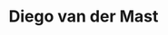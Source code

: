 ---
# Display name
title: Diego van der Mast

# Full name (for SEO)
first_name: Diego
last_name: van der Mast

# Status emoji
status:
  icon: ☕️

# Is this the primary user of the site?
superuser: true

# Role/position/tagline
role: Co-Founder & Co-organizer

# Organizations/Affiliations to show in About widget
organizations:
  - name: University of Amsterdam
    url: https://uva.nl/

# Short bio (displayed in user profile at end of posts)
bio: My research interests include Artificial Intelligence, Game Development, and Music Production

# Social Networking
# Need to use another icon? Simply download the SVG icon to your `assets/media/icons/` folder.
profiles:
  - icon: at-symbol
    url: 'mailto:your-email@example.com'
    label: E-mail Me
  - icon: brands/x
    url: https://twitter.com/GetResearchDev
  - icon: brands/instagram
    url: https://www.instagram.com/
  - icon: brands/linkedin
    url: https://www.linkedin.com/
  # Link to a PDF of your resume/CV - upload it to `static/uploads/resume.pdf`
  - icon: academicons/cv
    url: uploads/resume.pdf
    label: Download my resume
  - icon: rss
    url: ./post/index.xml
    label: Subscribe to my blog via RSS feed

# Highlight the author in author lists? (true/false)
highlight_name: true

user_groups: 
  - Organizers

# Author's website URL
website: ""
---